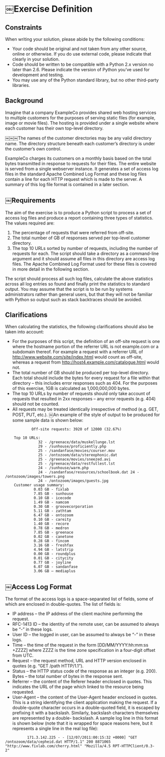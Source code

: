 # ￼Exercise Definition

## Constraints
When writing your solution, please abide by the following conditions:
* Your code should be original and not taken from any other source, online or otherwise. If you do use external code, please indicate that clearly in your solution.
* Code should be written to be compatible with a Python 2.x version no later than 2.6. Please indicate the version of Python you’ve used for development and testing.
* You may use any of the Python standard library, but no other third-party libraries.

## Background
Imagine that a company ExampleCo provides shared web hosting services to multiple customers for the purposes of serving static files (for example, image or movie files). The hosting is provided under a single website where each customer has their own top-level directory.

￼￼￼The names of the customer directories may be any valid directory name. The directory structure beneath each customer’s directory is under the customer’s own control.

ExampleCo charges its customers on a monthly basis based on the total bytes transmitted in response to requests for their files. The entire website is served from a single webserver instance. It generates a set of access log files in the standard Apache Combined Log Format and these log files contain a line for each HTTP request which is made to the server. A summary of this log file format is contained in a later section.

## ￼Requirements
The aim of the exercise is to produce a Python script to process a set of access log files and produce a report containing three types of statistics. The values required are:
1. The percentage of requests that were referred from off-site.
2. The total number of GB of responses served per top-level customer directory.
3. The top 10 URLs sorted by number of requests, including the number of requests for each.
The script should take a directory as a command-line argument and it should assume all files in this directory are access log files. The Apache Combined Log Format used for these files is covered in more detail in the following section.

The script should process all such log files, calculate the above statistics across all log entries so found and finally print the statistics to standard output. You may assume that the script is to be run by systems administrators rather than general users, but that they will not be familiar with Python so output such as stack backtraces should be avoided.

## Clarifications
When calculating the statistics, the following clarifications should also be taken into account:
* For the purposes of this script, the definition of an off-site request is one where the hostname portion of the referrer URL is not example.com or a subdomain thereof. For example a request with a referrer URL of http://www.website.com/site/index.html would count as off-site, whereas a request from http://host4.example.com/catalogue.html would not.
* The total number of GB should be produced per top-level directory. Each total should include the bytes for every request for a file within that directory – this includes error responses such as 404. For the purposes of this exercise, 1GB is calculated as 1,000,000,000 bytes.
* The top 10 URLs by number of requests should only take account of requests that resulted in 2xx responses – any error requests (e.g. 404) should not be counted.
* All requests may be treated identically irrespective of method (e.g. GET, POST, PUT, etc.).
￼An example of the style of output to be produced for some sample data is shown below:
```
    ￼￼￼￼￼￼￼￼Off-site requests: 3920 of 12000 (32.67%)

    Top 10 URLs:
               32 - /greenace/data/muskellunge.lst
               29 - /sunhouse/proficiently.php
               25 - /sandanfase/movies/courser.mov
               25 - /ontozoom/data/stereophonic.dat
               25 - /greenace/movies/sneezed.avi
               25 - /greenace/data/restfullest.lst
               24 - /sunhouse/warm.php
               24 - /sandanfase/resources/schoolbook.dat 24 - /ontozoom/images/towers.png
               24 - /ontozoom/images/guests.jpg
    Customer usage summary:
             0.03 GB - fixlab
             7.85 GB - sunhouse
             0.10 GB - icecode
             1.49 GB - namcom
             0.30 GB - groovecorporation
             5.11 GB - zathtam
             6.47 GB - ontozoom
             0.10 GB - careity
             1.40 GB - recore
             0.78 GB - medron
             7.85 GB - greenace
             0.02 GB - canetone
             0.28 GB - fincom
             3.16 GB - freshfax
             4.94 GB - latstrip
             0.00 GB - roundplus
             0.01 GB - citycity
             0.77 GB - joyline
             6.07 GB - sandanfase
             3.06 GB – mediaplus
```

## ￼Access Log Format
The format of the access logs is a space-separated list of fields, some of which are enclosed in double-quotes. The list of fields is:
* IP address – the IP address of the client machine performing the request.
* RFC-1413 ID – the identity of the remote user, can be assumed to always be “-” in these logs.
* User ID – the logged in user, can be assumed to always be “-” in these logs.
* Time – the time of the request in the form [DD/MM/YYYY:hh:mm:ss +ZZZZ] where ZZZZ is the time zone specification in a four-digit offset from UTC.
* Request – the request method, URL and HTTP version enclosed in quotes (e.g. “GET /path HTTP/1.1”).
* Status – the HTTP status code of the response as an integer (e.g. 200). Bytes – the total number of bytes in the response sent.
* Referrer – the content of the Referer header enclosed in quotes. This indicates the URL of the page which linked to the resource being requested.
* User-Agent – the content of the User-Agent header enclosed in quotes. This is a string identifying the client application making the request.
If a double-quote character occurs in a double-quoted field, it is escaped by prefixing it with a backslash. Similarly, backslash characters themselves are represented by a double- backslash.
A sample log line in this format is shown below (note that it is wrapped for space reasons here, but it represents a single line in the real log file):
```
￼￼￼￼￼￼    171.3.142.225 - - [12/07/2011:00:15:32 +0000] "GET /ontozoom/data/cepheid.dat HTTP/1.1" 200 8871065 "http://www.fixlab.com/cherry.html" "Mozilla/4.5 RPT-HTTPClient/0.3- 2"
```
